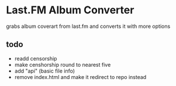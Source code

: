 # Last.FM Album Converter
grabs album coverart from last.fm and converts it with more options

## todo
* readd censorship
* make censhorship round to nearest five
* add "api" (basic file info)
* remove index.html and make it redirect to repo instead
